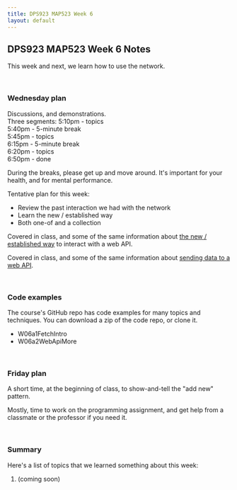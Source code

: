 ```yaml
---
title: DPS923 MAP523 Week 6
layout: default
---
```


## DPS923 MAP523 Week 6 Notes

This week and next, we learn how to use the network. 

<br>

### Wednesday plan

Discussions, and demonstrations.  
Three segments:
5:10pm - topics  
5:40pm - 5-minute break  
5:45pm - topics  
6:15pm - 5-minute break  
6:20pm - topics  
6:50pm - done  

During the breaks, please get up and move around. It's important for your health, and for mental performance. 

Tentative plan for this week:
* Review the past interaction we had with the network
* Learn the new / established way 
* Both one-of and a collection 

Covered in class, and some of the same information about [the new / established way](webapi-interaction-intro) to interact with a web API.

Covered in class, and some of the same information about [sending data to a web API](webapi-interaction-more). 

<br>

### Code examples

The course's GitHub repo has code examples for many topics and techniques. You can download a zip of the code repo, or clone it. 
* W06a1FetchIntro 
* W06a2WebApiMore

<br>

### Friday plan

A short time, at the beginning of class, to show-and-tell the "add new" pattern. 

Mostly, time to work on the programming assignment, and get help from a classmate or the professor if you need it. 

<br>

### Summary

Here's a list of topics that we learned something about this week:
1. (coming soon)

<br>
